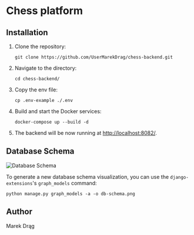 # Chess platform

## Installation

1. Clone the repository:

    ```console
    git clone https://github.com/UserMarekDrag/chess-backend.git
    ```

2. Navigate to the directory:

    ```console
    cd chess-backend/
    ```

3. Copy the env file:

    ```console
    cp .env-example ./.env
    ```

4. Build and start the Docker services:

    ```console
    docker-compose up --build -d
    ```

5. The backend will be now running at <http://localhost:8082/>.

## Database Schema

![Database Schema](moviemate_visualized.png)

To generate a new database schema visualization, you can use the `django-extensions`'s `graph_models` command:

```console
python manage.py graph_models -a -o db-schema.png 
```

## Author

Marek Drąg
